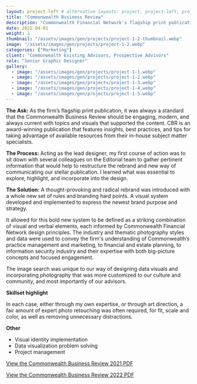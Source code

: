 ```yaml
---
layout: project-left # alternative layouts: project, project-left, project-right, project-top
title: "Commonwealth Business Review"
description: "Commonwealth Financial Network's flagship print publication"
date: 2022-04-01
weight: 1
thumbnail: "/assets/images/gen/projects/project-1-2-thumbnail.webp"
image: "/assets/images/gen/projects/project-1-2.webp"
categories: ["Marketing"]
client: "Commonwealth Existing Advisors, Prospective Advisors"
role: "Senior Graphic Designer"
gallery:
  - image: "/assets/images/gen/projects/project-1-1.webp"
  - image: "/assets/images/gen/projects/project-1-2.webp"
  - image: "/assets/images/gen/projects/project-1-3.webp"
  - image: "/assets/images/gen/projects/project-1-4.webp"
  - image: "/assets/images/gen/projects/project-1-5.webp"
---
```



<strong>The Ask:</strong> As the firm’s flagship print publication, it was always a standard that the Commonwealth Business Review should be engaging, modern, and always current with topics and visuals that supported the content. CBR is an award-winning publication that features insights, best practices, and tips for taking advantage of available resources from their in-house subject matter specialists. 

<strong>The Process:</strong> Acting as the lead designer, my first course of action was to sit down with several colleagues on the Editorial team to gather pertinent information that would help to restructure the rebrand and new way of communicating our stellar publication. I learned what was essential to explore, highlight, and incorporate into the design.

<strong>The Solution:</strong> A thought-provoking and radical rebrand was introduced with a whole new set of rules and branding hard points. A visual system developed and implemented to express the newest brand purpose and strategy.

It allowed for this bold new system to be defined as a striking combination of visual and verbal elements, each informed by Commonwealth Financial Network design principles. The industry and thematic photography styles and data were used to convey the firm's understanding of Commonwealth’s practice management and marketing, to financial and estate planning, to information security industry and their expertise with both big-picture concepts and focused engagement.

The image search was unique to our way of designing data visuals and incorporating photography that was more customized to our culture and community, and most importantly of our advisors. 

<strong>Skillset highlight</strong>
<p>In each case, either through my own expertise, or through art direction, a fair amount of expert photo retouching was often required, for fit, scale and color, as well as removing unnecessary distractions.</p>

<p class="list-heading"><strong>Other</strong></p>
<ul class="list">
<li>Visual identity implementation</li>
<li>Data visualization problem solving</li>
<li>Project management</li>
</ul>

[View the Commonwealth Business Review 2021 PDF](/portfolio/assets/pdf/CBR_April_2021_REVISED_4.6.pdf)

[View the Commonwealth Business Review 2022 PDF](/portfolio/assets/pdf/CBR_Business_Review.pdf)